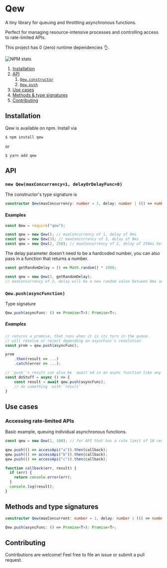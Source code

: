 # Qew

A tiny library for queuing and throttling asynchronous functions.

Perfect for managing resource-intensive processes and controlling access to rate-limited APIs.

This project has 0 (zero) runtime dependencies 👌.

![NPM stats](https://nodei.co/npm/qew.png?downloads=true&downloadRank=true&stars=true)

1. [Installation](#installation)
1. [API](#api)
   1. [`Qew.constructor`](#new-qewmaxconcurrency1-delayordelayfunc0)
   1. [`Qew.push`](#qewpushasyncfunction)
1. [Use cases](#use-cases)
1. [Methods & type signatures](#methods-and-type-signatures)
1. [Contributing](#contributing)

## Installation

Qew is available on npm. Install via

```
$ npm install qew
```

or

```
$ yarn add qew
```

## API

### `new Qew(maxConcurrency=1, delayOrDelayFunc=0)`

The constructor's type signature is

```typescript
constructor Qew(maxConcurrency: number = 1, delay: number | (() => number) = 0): Qew;
```

#### Examples

```typescript
const Qew = require("qew");

const qew = new Qew(); // maxConcurrency of 1, delay of 0ms
const qew = new Qew(3); // maxConcurrency of 3, delay of 0ms
const qew = new Qew(2, 250); // maxConcurrency of 2, delay of 250ms between end and start of functions
```

The delay parameter doesn't need to be a hardcoded number, you can also pass in a function that returns a number.

```typescript
const getRandomDelay = () => Math.random() * 1000;

const qew = new Qew(2, getRandomDelay);
// maxConcurrency of 2, delay will be a new random value between 0ms and 1000ms
```

### `Qew.push(asyncFunction)`

Type signature

```typescript
Qew.push(asyncFunc: () => Promise<T>): Promise<T>;
```

##### Examples

```typescript
// returns a promise, that runs when it is its turn in the queue.
// will resolve or reject depending on asyncFunc's resolution
const prom = qew.push(asyncFunc);

prom
    .then(result => ...)
    .catch(error => ...);

// `push`'s result can also be `await`ed in an async function like any promise
const doStuff = async () => {
    const result = await qew.push(asyncFunc);
    // do something  with `result`
}

```

## Use cases

### Accessing rate-limited APIs

Basic example, queuing individual asynchronous functions.

```typescript
const qew = new Qew(1, 100); // for API that has a rate limit of 10 reqs/sec

qew.push(() => accessApi("a")).then(callback);
qew.push(() => accessApi("b")).then(callback);
qew.push(() => accessApi("c")).then(callback);

function callback(err, result) {
  if (err) {
    return console.error(err);
  }
  console.log(result);
}
```

## Methods and type signatures

```typescript
constructor Qew(maxConcurrent: number = 1, delay: number | (() => number) = 0): Qew;

Qew.push(asyncFunc: () => Promise<T>): Promise<T>;
```

## Contributing

Contributions are welcome! Feel free to file an issue or submit a pull request.
